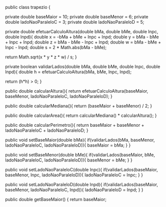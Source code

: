 public class trapezio { 

private double baseMaior = 10; 
private double baseMenor = 6; 
private double ladoNaoParaleloC = 3; 
private double ladoNaoParaleloD = 5; 

private double efetuarCalculoAltura(double bMa, double bMe, double lnpc, double lnpd){ 
double x = -bMa + bMe + lnpc + lnpd; 
double y = bMa - bMe + lnpc + lnpd; 
double z = bMa - bMe - lnpc + lnpd; 
double w = bMa - bMe + lnpc - lnpd; 
double s = 2 * Math.abs(bMa - bMe); 

return Math.sqrt(x * y * z * w) / s; 
} 

private boolean validarLados(double bMa, double bMe, double lnpc, double lnpd){ 
double h = efetuarCalculoAltura(bMa, bMe, lnpc, lnpd); 

return (h*h) > 0; 
} 

public double calcularAltura(){ 
return efetuarCalculoAltura(baseMaior, baseMenor, ladoNaoParaleloC, ladoNaoParaleloD); 
} 

public double calcularMediana(){ 
return (baseMaior + baseMenor) / 2; 
} 

public double calcularArea(){ 
return calcularMediana() * calcularAltura(); 
} 

public double calcularPerimetro(){ 
return baseMaior + baseMenor + ladoNaoParaleloC + ladoNaoParaleloD; 
} 

public void setBaseMaior(double bMa){ 
if(validarLados(bMa, baseMenor, ladoNaoParaleloC, ladoNaoParaleloD)){ 
baseMaior = bMa; 
} 
} 

public void setBaseMenor(double bMe){ 
if(validarLados(baseMaior, bMe, ladoNaoParaleloC, ladoNaoParaleloD)){ 
baseMenor = bMe; 
} 
} 

public void setLadoNaoParaleloC(double lnpc){ 
if(validarLados(baseMaior, baseMenor, lnpc, ladoNaoParaleloD)){ 
ladoNaoParaleloC = lnpc; 
} 
} 

public void setLadoNaoParaleloD(double lnpd){ 
if(validarLados(baseMaior, baseMenor, ladoNaoParaleloC, lnpd)){ 
ladoNaoParaleloD = lnpd; 
} 
} 

public double getBaseMaior() { 
return baseMaior; 
